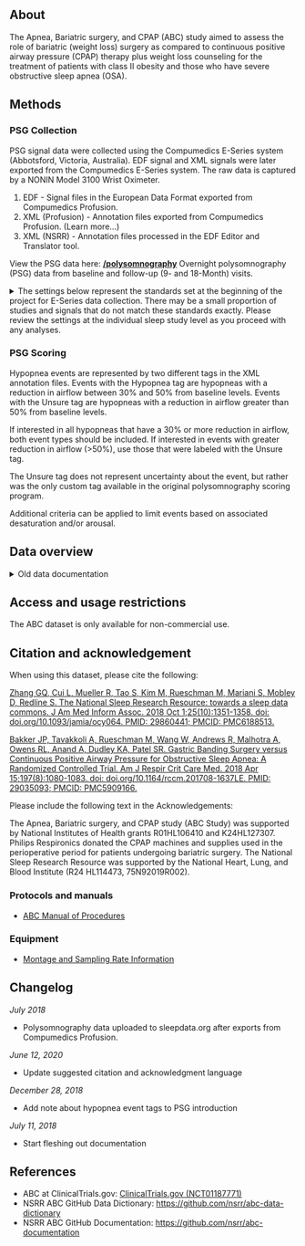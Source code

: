 ## About

The Apnea, Bariatric surgery, and CPAP (ABC) study aimed to assess the role of bariatric (weight loss) surgery as compared to continuous positive airway pressure (CPAP) therapy plus weight loss counseling for the treatment of patients with class II obesity and those who have severe obstructive sleep apnea (OSA).

## Methods

### PSG Collection
PSG signal data were collected using the Compumedics E-Series system (Abbotsford, Victoria, Australia). EDF signal and XML signals were later exported from the Compumedics E-Series system. The raw data is captured by a NONIN Model 3100 Wrist Oximeter.

1. EDF - Signal files in the European Data Format exported from Compumedics Profusion.
2. XML (Profusion) - Annotation files exported from Compumedics Profusion. (Learn more...)
3. XML (NSRR) - Annotation files processed in the EDF Editor and Translator tool.

View the PSG data here: **[/polysomnography](:files_path:/polysomnography)** Overnight polysomnography (PSG) data from baseline and follow-up (9- and 18-Month) visits.

<details><summary>The settings below represent the standards set at the beginning of the project for E-Series data collection. There may be a small proportion of studies and signals that do not match these standards exactly. Please review the settings at the individual sleep study level as you proceed with any analyses.</summary>

<table>

| Channel               | EDF Label        | Input 1          | Input 2 | Sampling rate (Hz) | Hardware filters (Hz)       | Sensor type                          |
|:---------------------:|:----------------:|:----------------:|:-------:|:------------------:|:---------------------------:|:------------------------------------:|
| Left Frontal EEG      | F3               | F3               | Fpz     | 256                | High Pass 0.16/Low Pass 105 | Gold cup electrode                   |
| Right Frontal EEG     | F4               | F4               | Fpz     | 256                | High Pass 0.16/Low Pass 105 | Gold cup electrode                   |
| Left Central EEG      | C3               | C3               | Fpz     | 256                | High Pass 0.16/Low Pass 105 | Gold cup electrode                   |
| Right Central EEG     | C4               | C4               | Fpz     | 256                | High Pass 0.16/Low Pass 105 | Gold cup electrode                   |
| Left Occipital EEG    | O1               | O1               | Fpz     | 256                | High Pass 0.16/Low Pass 105 | Gold cup electrode                   |
| Right Occipital EEG   | O2               | O2               | Fpz     | 256                | High Pass 0.16/Low Pass 105 | Gold cup electrode                   |
| Left Mastoid EEG      | M1               | M1               | Fpz     | 256                | High Pass 0.16/Low Pass 105 | Gold cup electrode                   |
| Right Mastoid EEG     | M2               | M2               | Fpz     | 256                | High Pass 0.16/Low Pass 105 | Gold cup electrode                   |
| Left EOG              | E1               | E1               | Fpz     | 256                | High Pass 0.16/Low Pass 105 | Gold cup electrode                   |
| Right EOG             | E2               | E2               | Fpz     | 256                | High Pass 0.16/Low Pass 105 | Gold cup electrode                   |
| ECG1                  | ECG1             | ECG1             | Fpz     | 256                | High Pass 0.16/Low Pass 105 | Ag/AgCl patch                        |
| ECG2                  | ECG2             | ECG2             | Fpz     | 256                | High Pass 0.16/Low Pass 105 | Ag/AgCl patch                        |
| Left Leg EMG          | LLeg1            | LLeg1            | Fpz     | 256                | High Pass 0.16/Low Pass 105 | Compumedics piezo leg leads          |
| Left Leg EMG          | LLeg2            | LLeg2            | Fpz     | 256                | High Pass 0.16/Low Pass 105 | Compumedics piezo leg leads          |
| Right Leg EMG         | RLeg1            | RLeg1            | Fpz     | 256                | High Pass 0.16/Low Pass 105 | Compumedics piezo leg leads          |
| Right Leg EMG         | RLeg2            | RLeg2            | Fpz     | 256                | High Pass 0.16/Low Pass 105 | Compumedics piezo leg leads          |
| Center Chin EMG       | Chin1            | Chin1            | Fpz     | 256                | High Pass 0.16/Low Pass 105 | Gold cup electrode                   |
| Left Submentalis EMG  | Chin2            | Chin2            | Fpz     | 256                | High Pass 0.16/Low Pass 105 | Gold cup electrode                   |
| Right Submentalis EMG | Chin3            | Chin3            | Fpz     | 256                | High Pass 0.16/Low Pass 105 | Gold cup electrode                   |
| Airflow               | Airflow      | Airflow              | -       | 32                 | -                           | Compumedics thermistor               |
| Abdomen               | Abdo             | Abdo             | -       | 32                 | -                           | Compumedics Summit IP RIP            |
| Thorax                | Thorax           | Thorax           | -       | 32                 | -                           | Compumedics Summit IP RIP            |
| Snore                 | Snore            | Snore            | -       | 256                | -                           | Compumedics snore mic                |
| Sum                   | Sum              | Sum              | -       | 32                 | -                           | Compumedics Summit IP RIP            |
| Position              | PosSensor        | PosSensor        | -       | 16                 | -                           | Compumedics external position sensor |
| Oximetry Status       | Ox Status        | Ox Status        | -       | 16                 | -                           | Nonin 8000 sensor                    |
| Pulse                 | Pulse            | Pulse            | -       | 16                 | -                           | Nonin 8000 sensor                    |
| SpO2                  | SpO2             | SpO2             |         | 16                 | -                           | Nonin 8000 sensor                    |
| Nasal Pressure        | Nasal Pressure   | Nasal Pressure   | -       | 32                 | -                           | Nasal cannula                        |
| CPAP Flow             | CPAP Flow        | CPAP Flow        | -       | 32                 | -                           | -                                    |
| CPAP Pressure         | CPAP Press       | CPAP Press       | -       | 16                 | -                           | -                                    |
| Plethysmography       | Pleth            | Pleth            | -       | 256                | -                           | Nonin 8000 sensor                    |
| Derived Heart Rate    | Derived HR       | Derived HR       | -       | 64/512             | -                           | Derived from ECG1 and ECG2           |
| Light                 | Light            | Light            | -       | 64                 | -                           | -                                    |
| Manual Pos            | Manual Pos       | Manual Pos       | -       | 64                 | -                           | -                                    |
| Respiratory Rate      | Respiratory Rate | Respiratory Rate | -       | 512                | -                           | -                                    |
| REF                   | -                | Fpz              | -       | -                  | -                           | -                                    |

</table>

</details>

### PSG Scoring
Hypopnea events are represented by two different tags in the XML annotation files. Events with the Hypopnea tag are hypopneas with a reduction in airflow between 30% and 50% from baseline levels. Events with the Unsure tag are hypopneas with a reduction in airflow greater than 50% from baseline levels.

If interested in all hypopneas that have a 30% or more reduction in airflow, both event types should be included. If interested in events with greater reduction in airflow (>50%), use those that were labeled with the Unsure tag.

The Unsure tag does not represent uncertainty about the event, but rather was the only custom tag available in the original polysomnography scoring program.

Additional criteria can be applied to limit events based on associated desaturation and/or arousal.

## Data overview

<details>

<summary>Old data documentation</summary>

### Covariate datasets

**[/datasets](:files_path:/datasets)** ([introduction](:pages_path:/dataset-introduction.md)) <br/> Core data from baseline and follow-up (9- and 18-Month) visits.

### Data Collection

The [ABC dataset](:files_path:/datasets) posted on the NSRR has gone through various post-processing steps in order to prepare the data for more widespread sharing.

### Structure

The dataset is broken down into `baseline`, `month09`, and `month18` files, containing 49, 43, and 40 records, respectively. The primary subject identifier is [`nsrrid`](https://sleepdata.org/datasets/abc/variables/nsrrid).

### Explanation of treatment arms

Each ABC subject was randomized to bariatric surgery (LGB) or continuous positive airway pressure (CPAP). The assigned arm is represented by the [`rand_treatmentarm`](https://sleepdata.org/datasets/abc/variables/rand_treatmentarm) variable. The meanings of the arms are as follows:

1. Laparoscopic Gastric Banding (LGB)
2. Continuous Positive Airway Pressure (CPAP)

</details>

## Access and usage restrictions
The ABC dataset is only available for non-commercial use.

## Citation and acknowledgement
When using this dataset, please cite the following:

[Zhang GQ, Cui L, Mueller R, Tao S, Kim M, Rueschman M, Mariani S, Mobley D, Redline S. The National Sleep Research Resource: towards a sleep data commons. J Am Med Inform Assoc. 2018 Oct 1;25(10):1351-1358. doi: doi.org/10.1093/jamia/ocy064. PMID: 29860441; PMCID: PMC6188513.](https://doi.org/10.1093/jamia/ocy064)

[Bakker JP, Tavakkoli A, Rueschman M, Wang W, Andrews R, Malhotra A, Owens RL, Anand A, Dudley KA, Patel SR. Gastric Banding Surgery versus Continuous Positive Airway Pressure for Obstructive Sleep Apnea: A Randomized Controlled Trial. Am J Respir Crit Care Med. 2018 Apr 15;197(8):1080-1083. doi: doi.org/10.1164/rccm.201708-1637LE. PMID: 29035093; PMCID: PMC5909166.](https://www.atsjournals.org/doi/10.1164/rccm.201708-1637LE?url_ver=Z39.88-2003&rfr_id=ori:rid:crossref.org&rfr_dat=cr_pub%20%200pubmed)

Please include the following text in the Acknowledgements:

The Apnea, Bariatric surgery, and CPAP study (ABC Study) was supported by National Institutes of Health grants R01HL106410 and K24HL127307. Philips Respironics donated the CPAP machines and supplies used in the perioperative period for patients undergoing bariatric surgery. The National Sleep Research Resource was supported by the National Heart, Lung, and Blood Institute (R24 HL114473, 75N92019R002).

### Protocols and manuals
- [ABC Manual of Procedures](:files_path:/documentation?f=ABC_Manual_of_Procedures.pdf)

### Equipment
- [Montage and Sampling Rate Information](:pages_path:/montage-and-sampling-rate-information.md)

## Changelog
*July 2018*
- Polysomnography data uploaded to sleepdata.org after exports from Compumedics Profusion.

*June 12, 2020*
- Update suggested citation and acknowledgment language

*December 28, 2018*
- Add note about hypopnea event tags to PSG introduction

*July 11, 2018*
- Start fleshing out documentation

## References
- ABC at ClinicalTrials.gov: [ClinicalTrials.gov (NCT01187771)](http://clinicaltrials.gov/ct2/show/NCT01187771)
- NSRR ABC GitHub Data Dictionary: https://github.com/nsrr/abc-data-dictionary
- NSRR ABC GitHub Documentation: https://github.com/nsrr/abc-documentation
